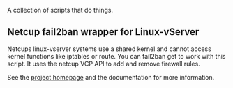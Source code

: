 A collection of scripts that do things.

Netcup fail2ban wrapper for Linux-vServer
-----------------------------------------
Netcups linux-vserver systems use a shared kernel and cannot access kernel functions like iptables or route. You can fail2ban get to work with this script. It uses the netcup VCP API to add and remove firewall rules.

See the [project homepage](http://anwendungsentwickler.ws/projekte/nc-firewall-api-script.html) and the documentation for more information.

